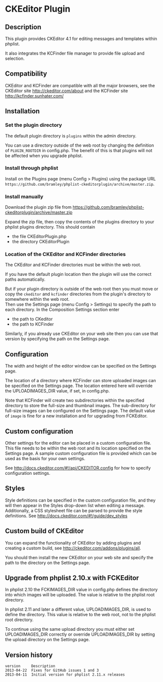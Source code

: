 # CKEditor Plugin #

## Description ##
This plugin provides CKEditor 4.1 for editing messages and templates within phplist. 

It also integrates the KCFinder file manager to provide file upload and selection.
## Compatibility ###

CKEditor and KCFinder are compatible with all the major browsers, see the CKEditor site <http://ckeditor.com/about>
and the KCFinder site <http://kcfinder.sunhater.com/>

## Installation ##

### Set the plugin directory ###
The default plugin directory is `plugins` within the admin directory.

You can use a directory outside of the web root by changing the definition of `PLUGIN_ROOTDIR` in config.php.
The benefit of this is that plugins will not be affected when you upgrade phplist.
### Install through phplist ###
Install on the Plugins page (menu Config > Plugins) using the package URL `https://github.com/bramley/phplist-ckeditorplugin/archive/master.zip`.

### Install manually ###
Download the plugin zip file from <https://github.com/bramley/phplist-ckeditorplugin/archive/master.zip>

Expand the zip file, then copy the contents of the plugins directory to your phplist plugins directory.
This should contain

* the file CKEditorPlugin.php
* the directory CKEditorPlugin

### Location of the CKEditor and KCFinder directories ###
The CKEditor and KCFinder directories must be within the web root. 

If you have the default plugin location then the plugin will use the correct paths automatically.

But if your plugin directory is outside of the web root then you must move or copy the `ckeditor` and `kcfinder` directories from
the plugin's directory to somewhere within the web root.  
Then use the Settings page (menu Config > Settings) to specify the path to each directory.
In the Composition Settings section enter

* the path to CKeditor
* the path to KCFinder 

Similarly, if you already use CKEditor on your web site then you can use that version by specifying the path on the Settings page.
## Configuration ##
The width and height of the editor window can be specified on the Settings page.

The location of a directory where KCFinder can store uploaded images can be specified on the Settings page. The location entered here 
will override the UPLOADIMAGES_DIR value, if set, in config.php.

Note that KCFinder will create two subdirectories within the specified directory to store the full-size and thumbnail images.
The sub-directory for full-size images can be configured on the Settings page. The default value of `image` is fine for a new installation and for upgrading from FCKEditor.

## Custom configuration ##
Other settings for the editor can be placed in a custom configuration file. This file needs to be within the web root and its
location specified on the Settings page.
A sample custom configuration file is provided which can be used as the basis for your own settings.

See <http://docs.ckeditor.com/#!/api/CKEDITOR.config> for how to specify configuration settings.
## Styles ##

Style definitions can be specified in the custom configuration file, and they will then appear in the Styles drop-down list when editing a message.
Additionally, a CSS stylesheet file can be parsed to provide the style definitions.
See <http://docs.ckeditor.com/#!/guide/dev_styles>

## Custom build of CKEditor ##

You can expand the functionality of CKEditor by adding plugins and creating a custom build, see <http://ckeditor.com/addons/plugins/all>.

You should then install the new CKEditor on your web site and specify the path to the directory on the Settings page.

## Upgrade from phplist 2.10.x with FCKEditor ##

In phplist 2.10 the FCKIMAGES_DIR value in config.php defines the directory into which images will be uploaded.
The value is relative to the phplist root directory.

In phplist 2.11 and later a different value, UPLOADIMAGES_DIR, is used to define the directory. This value is relative to the web root,
not to the phplist root directory.

To continue using the same upload directory you must either set UPLOADIMAGES\_DIR correctly or override UPLOADIMAGES\_DIR by setting
the upload directory on the Settings page.

## Version history ##

    version     Description
    2013-04-22  Fixes for GitHub issues 1 and 3
    2013-04-11  Initial version for phplist 2.11.x releases
